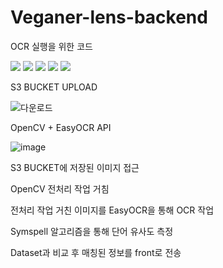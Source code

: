 # Veganer-lens-backend
OCR 실행을 위한 코드

<img src="https://img.shields.io/badge/Python-3776AB?style=for-the-badge&logo=Python&logoColor=white"> <img src="https://img.shields.io/badge/EasyOCR-ECD53F?style=for-the-badge&logo=Python&logoColor=white"> <img src="https://img.shields.io/badge/OpenCV-5C3EE8?style=for-the-badge&logo=OpenCV&logoColor=white"> <img src="https://img.shields.io/badge/Flask-000000?style=for-the-badge&logo=Flask&logoColor=white"> <img src="https://img.shields.io/badge/AWS-232F3E?style=for-the-badge&logo=Amazon AWS&logoColor=white">


S3 BUCKET UPLOAD


![다운로드](https://user-images.githubusercontent.com/66423140/205816930-739df2d4-f683-4490-99f9-58af52ac125b.png)

OpenCV + EasyOCR API

![image](https://user-images.githubusercontent.com/66423140/206693515-1a24d81a-b0b0-4218-ace1-9f1d11e82455.png)

S3 BUCKET에 저장된 이미지 접근  
  
OpenCV 전처리 작업 거침  
  
전처리 작업 거친 이미지를 EasyOCR을 통해 OCR 작업  
  
Symspell 알고리즘을 통해 단어 유사도 측정  
  
Dataset과 비교 후 매칭된 정보를 front로 전송   
  
